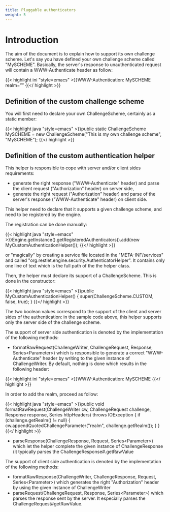 ```yaml
---
title: Pluggable authenticators
weight: 5
---
```

# Introduction

The aim of the document is to explain how to support its own challenge
scheme. Let's say you have defined your own challenge scheme called
"MySCHEME". Basically, the server's response to unauthenticated request
will contain a WWW-Authenticate header as follow:

{{< highlight ini "style=emacs" >}}WWW-Authentication: MySCHEME realm=”<realm>”
{{</ highlight >}}

## Definition of the custom challenge scheme

You will first need to declare your own ChallengeScheme, certainly as a
static member:

{{< highlight java "style=emacs" >}}public static ChallengeScheme MySCHEME = new ChallengeScheme("This is my own challenge scheme", "MySCHEME");
{{</ highlight >}}

## Definition of the custom authentication helper

This helper is responsible to cope with server and/or client sides
requirements:

-   generate the right response ("WWW-Authenticate" header) and parse
    the client request ("Authorization" header) on server side,
-   generate the right request ("Authorization" header) and parse of the
    server's response ("WWW-Authenticate" header) on client side.

This helper need to declare that it supports a given challenge scheme,
and need to be registered by the engine.

The registration can be done manually:

{{< highlight java "style=emacs" >}}Engine.getInstance().getRegisteredAuthenticators().add(new MyCustomAuthenticationHelper());
{{</ highlight >}}

or "magically" by creating a service file located in the
"META-INF/services" and called
"org.restlet.engine.security.AuthenticatorHelper". It contains only one
line of text which is the full path of the the helper class.

Then, the helper must declare its support of a ChallengeScheme. This is
done in the constructor:

{{< highlight java "style=emacs" >}}public MyCustomAuthenticationHelper() {
    super(ChallengeScheme.CUSTOM, false, true);
}
{{</ highlight >}}

The two boolean values correspond to the support of the client and
server sides of the authentication: in the sample code above, this
helper supports only the server side of the challenge scheme.

The support of server side authentication is denoted by the
implementation of the following methods:

-   formatRawRequest(ChallengeWriter, ChallengeRequest, Response,
    Series\<Parameter\>) which is responsible to generate a correct
    "WWW-Authenticate" header by writing to the given instance of
    ChallengeWriter. By default, nothing is done which results in the
    following header:

{{< highlight ini "style=emacs" >}}WWW-Authentication: MySCHEME
{{</ highlight >}}

In order to add the realm, proceed as follow:

{{< highlight java "style=emacs" >}}public void formatRawRequest(ChallengeWriter cw,
                             ChallengeRequest challenge,
                             Response response,
                             Series<Parameter> httpHeaders) throws IOException {
    if (challenge.getRealm() != null) {
        cw.appendQuotedChallengeParameter("realm", challenge.getRealm());
    }
}
{{</ highlight >}}

-   parseResponse(ChallengeResponse, Request, Series\<Parameter\>) which
    let the helper complete the given instance of ChallengeResponse (it
    typically parses the ChallengeResponse\#.getRawValue

The support of client side authentication is denoted by the
implementation of the following methods:

-   formatRawResponse(ChallengeWriter, ChallengeResponse, Request,
    Series\<Parameter\>) which generates the right "Authorization"
    header by using the given instance of ChallengeWriter
-   parseRequest(ChallengeRequest, Response, Series\<Parameter\>) which
    parses the response sent by the server. It especially parses the
    ChallengeRequest\#getRawValue.
